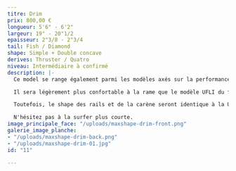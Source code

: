 ```yaml
---
titre: Drim
prix: 800,00 €
longueur: 5'6" - 6'2"
largeur: 19" - 20"1/2
epaisseur: 2"3/8 - 2"3/4
tail: Fish / Diamond
shape: Simple + Double concave
derives: Thruster / Quatro
niveau: Intermédiaire à confirmé
description: |-
  Ce model se range également parmi les modèles axés sur la performance.

  Il sera légèrement plus confortable à la rame que le modèle UFLI du fait d'un rocker moins prononcé et d'un outline légèrement élargi au nose et au tail.

  Toutefois, le shape des rails et de la carène seront identique à la UFLI.

  N'hésitez pas à la surfer plus courte.
image_principale_face: "/uploads/maxshape-drim-front.png"
galerie_image_planche:
- "/uploads/maxshape-drim-back.png"
- "/uploads/maxshape-drim-01.jpg"
id: "11"

---
```


